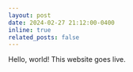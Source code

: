 ```yaml
---
layout: post
date: 2024-02-27 21:12:00-0400
inline: true
related_posts: false
---
```


Hello, world! This website goes live.
